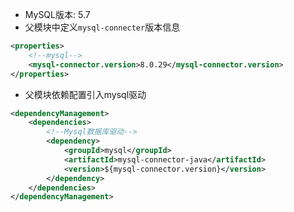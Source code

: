 - MySQL版本: 5.7
- 父模块中定义`mysql-connecter`版本信息
```xml
<properties>
	<!--mysql-->
	<mysql-connector.version>8.0.29</mysql-connector.version>
</properties>
```
- 父模块依赖配置引入mysql驱动
```xml
<dependencyManagement>  
    <dependencies>  
        <!--Mysql数据库驱动-->  
        <dependency>  
            <groupId>mysql</groupId>  
            <artifactId>mysql-connector-java</artifactId>  
            <version>${mysql-connector.version}</version>  
        </dependency>  
    </dependencies>  
</dependencyManagement>
```